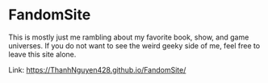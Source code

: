 # FandomSite
This is mostly just me rambling about my favorite book, show, and game universes. If you do not want to see the weird geeky side of me, feel free to leave this site alone.

Link: https://ThanhNguyen428.github.io/FandomSite/
